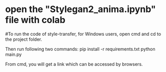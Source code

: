 # open the "Stylegan2_anima.ipynb" file with colab

#To run the code of style-transfer, for Windows users, open cmd and cd to the project folder.

Then run following two commands:
pip install -r requirements.txt
python main.py

From cmd, you will get a link which can be accessed by browsers.
